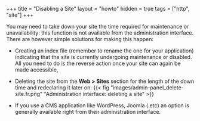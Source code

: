 +++
title = "Disabling a Site"
layout = "howto"
hidden = true
tags = ["http", "site"]
+++

You may need to take down your site the time required for maintenance or unavailability: this function is not available from the administration interface. There are however simple solutions for making this happen:

-   Creating an index file (remember to rename the one for your application) indicating that the site is currently undergoing maintenance or disabled. All you need to do is the reverse action once your site can again be made accessible,

-   Deleting the site from the **Web > Sites** section for the length of the down time and redeclaring it later on:
    {{< fig "images/admin-panel_delete-site.fr.png" "Administration interface: deleting a site" >}}

-   If you use a CMS application like WordPress, Joomla (.etc) an option is generally available right from their administration interface.
